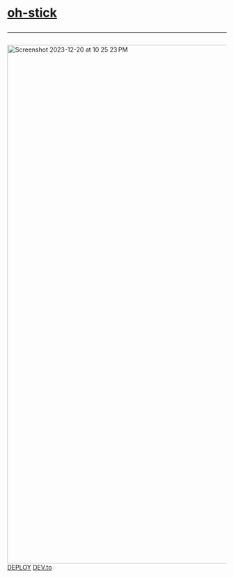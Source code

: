 # <a href="https://sudo-self.github.io/oh-stick/">oh-stick</a>&nbsp;<hr>
<img width="1190" alt="Screenshot 2023-12-20 at 10 25 23 PM" src="https://github.com/sudo-self/oh-stick/assets/119916323/4b25c171-992c-4a48-8b1d-1db67ddf131b">
<a href="https://vercel.com/new/clone?repository-url=https://sudo-self.github.io/oh-stick/">DEPLOY</a>
<a href="https://dev.to/sudo-self/oh-stick-1dfl">DEV.to</a>
